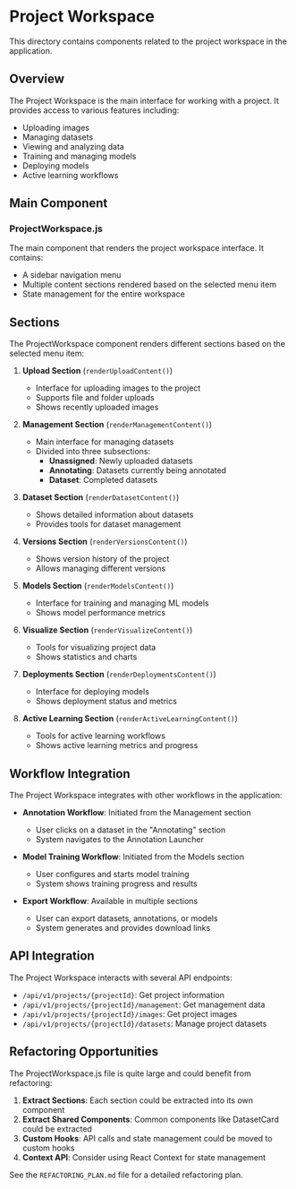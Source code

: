 # Project Workspace

This directory contains components related to the project workspace in the application.

## Overview

The Project Workspace is the main interface for working with a project. It provides access to various features including:

- Uploading images
- Managing datasets
- Viewing and analyzing data
- Training and managing models
- Deploying models
- Active learning workflows

## Main Component

### ProjectWorkspace.js

The main component that renders the project workspace interface. It contains:

- A sidebar navigation menu
- Multiple content sections rendered based on the selected menu item
- State management for the entire workspace

## Sections

The ProjectWorkspace component renders different sections based on the selected menu item:

1. **Upload Section** (`renderUploadContent()`)
   - Interface for uploading images to the project
   - Supports file and folder uploads
   - Shows recently uploaded images

2. **Management Section** (`renderManagementContent()`)
   - Main interface for managing datasets
   - Divided into three subsections:
     - **Unassigned**: Newly uploaded datasets
     - **Annotating**: Datasets currently being annotated
     - **Dataset**: Completed datasets

3. **Dataset Section** (`renderDatasetContent()`)
   - Shows detailed information about datasets
   - Provides tools for dataset management

4. **Versions Section** (`renderVersionsContent()`)
   - Shows version history of the project
   - Allows managing different versions

5. **Models Section** (`renderModelsContent()`)
   - Interface for training and managing ML models
   - Shows model performance metrics

6. **Visualize Section** (`renderVisualizeContent()`)
   - Tools for visualizing project data
   - Shows statistics and charts

7. **Deployments Section** (`renderDeploymentsContent()`)
   - Interface for deploying models
   - Shows deployment status and metrics

8. **Active Learning Section** (`renderActiveLearningContent()`)
   - Tools for active learning workflows
   - Shows active learning metrics and progress

## Workflow Integration

The Project Workspace integrates with other workflows in the application:

- **Annotation Workflow**: Initiated from the Management section
  - User clicks on a dataset in the "Annotating" section
  - System navigates to the Annotation Launcher

- **Model Training Workflow**: Initiated from the Models section
  - User configures and starts model training
  - System shows training progress and results

- **Export Workflow**: Available in multiple sections
  - User can export datasets, annotations, or models
  - System generates and provides download links

## API Integration

The Project Workspace interacts with several API endpoints:

- `/api/v1/projects/{projectId}`: Get project information
- `/api/v1/projects/{projectId}/management`: Get management data
- `/api/v1/projects/{projectId}/images`: Get project images
- `/api/v1/projects/{projectId}/datasets`: Manage project datasets

## Refactoring Opportunities

The ProjectWorkspace.js file is quite large and could benefit from refactoring:

1. **Extract Sections**: Each section could be extracted into its own component
2. **Extract Shared Components**: Common components like DatasetCard could be extracted
3. **Custom Hooks**: API calls and state management could be moved to custom hooks
4. **Context API**: Consider using React Context for state management

See the `REFACTORING_PLAN.md` file for a detailed refactoring plan.